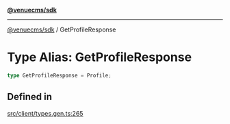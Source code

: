 [**@venuecms/sdk**](../Index.md)

***

[@venuecms/sdk](../Index.md) / GetProfileResponse

# Type Alias: GetProfileResponse

```ts
type GetProfileResponse = Profile;
```

## Defined in

[src/client/types.gen.ts:265](https://github.com/venuecms/sdk/blob/2ca50bf1921627009457658807ac341d342a13a9/src/client/types.gen.ts#L265)
